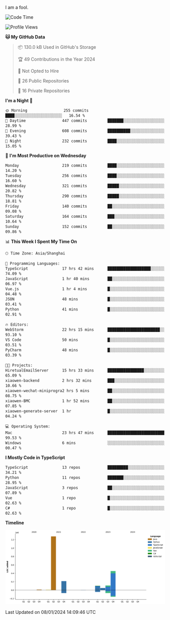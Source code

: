 I am a fool.

<!--START_SECTION:waka-->
![Code Time](http://img.shields.io/badge/Code%20Time-1%2C066%20hrs%2051%20mins-blue)

![Profile Views](http://img.shields.io/badge/Profile%20Views-0-blue)

**🐱 My GitHub Data** 

> 📦 130.0 kB Used in GitHub's Storage 
 > 
> 🏆 49 Contributions in the Year 2024
 > 
> 🚫 Not Opted to Hire
 > 
> 📜 26 Public Repositories 
 > 
> 🔑 16 Private Repositories 
 > 
**I'm a Night 🦉** 

```text
🌞 Morning                255 commits         ████░░░░░░░░░░░░░░░░░░░░░   16.54 % 
🌆 Daytime                447 commits         ███████░░░░░░░░░░░░░░░░░░   28.99 % 
🌃 Evening                608 commits         ██████████░░░░░░░░░░░░░░░   39.43 % 
🌙 Night                  232 commits         ████░░░░░░░░░░░░░░░░░░░░░   15.05 % 
```
📅 **I'm Most Productive on Wednesday** 

```text
Monday                   219 commits         ████░░░░░░░░░░░░░░░░░░░░░   14.20 % 
Tuesday                  256 commits         ████░░░░░░░░░░░░░░░░░░░░░   16.60 % 
Wednesday                321 commits         █████░░░░░░░░░░░░░░░░░░░░   20.82 % 
Thursday                 290 commits         █████░░░░░░░░░░░░░░░░░░░░   18.81 % 
Friday                   140 commits         ██░░░░░░░░░░░░░░░░░░░░░░░   09.08 % 
Saturday                 164 commits         ███░░░░░░░░░░░░░░░░░░░░░░   10.64 % 
Sunday                   152 commits         ██░░░░░░░░░░░░░░░░░░░░░░░   09.86 % 
```


📊 **This Week I Spent My Time On** 

```text
🕑︎ Time Zone: Asia/Shanghai

💬 Programming Languages: 
TypeScript               17 hrs 42 mins      ███████████████████░░░░░░   74.09 % 
JavaScript               1 hr 40 mins        ██░░░░░░░░░░░░░░░░░░░░░░░   06.97 % 
Vue.js                   1 hr 4 mins         █░░░░░░░░░░░░░░░░░░░░░░░░   04.48 % 
JSON                     48 mins             █░░░░░░░░░░░░░░░░░░░░░░░░   03.41 % 
Python                   41 mins             █░░░░░░░░░░░░░░░░░░░░░░░░   02.91 % 

🔥 Editors: 
WebStorm                 22 hrs 15 mins      ███████████████████████░░   93.10 % 
VS Code                  50 mins             █░░░░░░░░░░░░░░░░░░░░░░░░   03.51 % 
PyCharm                  48 mins             █░░░░░░░░░░░░░░░░░░░░░░░░   03.39 % 

🐱‍💻 Projects: 
HiretualEmailServer      15 hrs 33 mins      ████████████████░░░░░░░░░   65.09 % 
xiaowen-backend          2 hrs 32 mins       ███░░░░░░░░░░░░░░░░░░░░░░   10.66 % 
xiaowen-wechat-miniprogra2 hrs 5 mins        ██░░░░░░░░░░░░░░░░░░░░░░░   08.75 % 
xiaowen-BMC              1 hr 52 mins        ██░░░░░░░░░░░░░░░░░░░░░░░   07.85 % 
xiaowen-generate-server  1 hr                █░░░░░░░░░░░░░░░░░░░░░░░░   04.24 % 

💻 Operating System: 
Mac                      23 hrs 47 mins      █████████████████████████   99.53 % 
Windows                  6 mins              ░░░░░░░░░░░░░░░░░░░░░░░░░   00.47 % 
```

**I Mostly Code in TypeScript** 

```text
TypeScript               13 repos            █████████░░░░░░░░░░░░░░░░   34.21 % 
Python                   11 repos            ███████░░░░░░░░░░░░░░░░░░   28.95 % 
JavaScript               3 repos             ██░░░░░░░░░░░░░░░░░░░░░░░   07.89 % 
Vue                      1 repo              █░░░░░░░░░░░░░░░░░░░░░░░░   02.63 % 
C#                       1 repo              █░░░░░░░░░░░░░░░░░░░░░░░░   02.63 % 
```



**Timeline**

![Lines of Code chart](https://raw.githubusercontent.com/VeejaLiu/VeejaLiu/master/assets/bar_graph.png)


 Last Updated on 08/01/2024 14:09:46 UTC
<!--END_SECTION:waka-->

